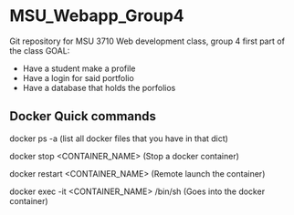 # MSU_Webapp_Group4
Git repository for MSU 3710 Web development class, group 4 first part of the class
GOAL:
- Have a student make a profile
- Have a login for said portfolio
- Have a database that holds the porfolios


## Docker Quick commands

docker ps -a 
(list all docker files that you have in that dict)

docker stop <CONTAINER_NAME>
(Stop a docker container)

docker restart <CONTAINER_NAME>
(Remote launch the container)

docker exec -it <CONTAINER_NAME> /bin/sh
(Goes into the docker container)

